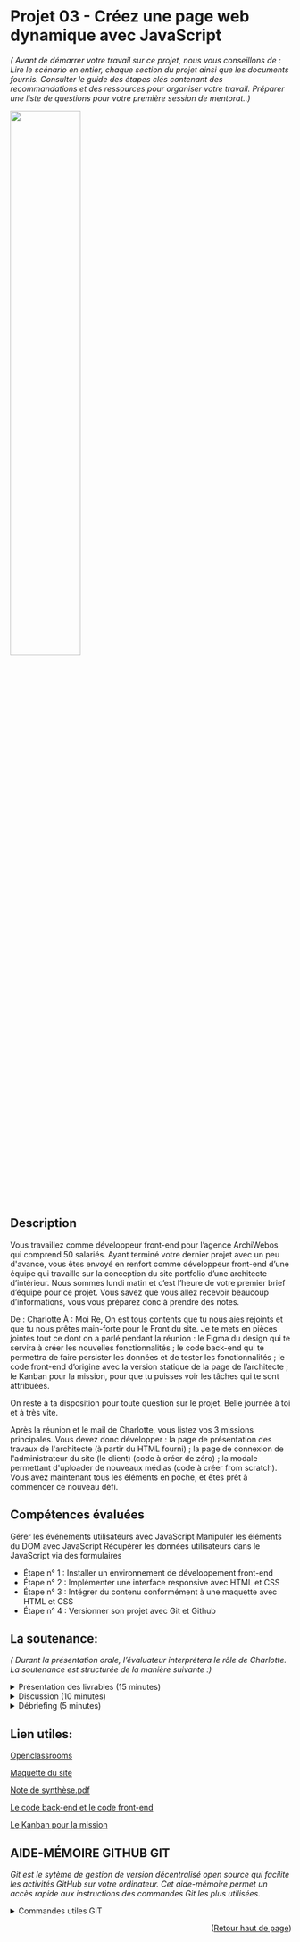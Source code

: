<a name="readme-top"></a>
# Projet 03 - Créez une page web dynamique avec JavaScript
_( Avant de démarrer votre travail sur ce projet, nous vous conseillons de :
Lire le scénario en entier, chaque section du projet ainsi que les documents fournis. 
Consulter le guide des étapes clés contenant des recommandations et des ressources pour organiser votre travail.
Préparer une liste de questions pour votre première session de mentorat..)_

[<img src="https://user.oc-static.com/upload/2022/06/23/16559727182885_DEV_scenario.png" width="50%">](https://player.vimeo.com/video/733231431?color=7451eb "agence ArchiWebos")
## Description

Vous travaillez comme développeur front-end pour l’agence ArchiWebos qui comprend 50 salariés. 
Ayant terminé votre dernier projet avec un peu d'avance, vous êtes envoyé en renfort comme développeur front-end d’une équipe qui travaille sur la conception du site portfolio d’une architecte d’intérieur.
Nous sommes lundi matin et c’est l’heure de votre premier brief d’équipe pour ce projet.
Vous savez que vous allez recevoir beaucoup d’informations, vous vous préparez donc à prendre des notes. 

De : Charlotte
À : Moi
Re, 
On est tous contents que tu nous aies rejoints et que tu nous prêtes main-forte pour le Front du site. 
Je te mets en pièces jointes tout ce dont on a parlé pendant la réunion :
le Figma du design qui te servira à créer les nouvelles fonctionnalités ;
le code back-end qui te permettra de faire persister les données et de tester les fonctionnalités ;
le code front-end d’origine avec la version statique de la page de l’architecte ;
le Kanban pour la mission, pour que tu puisses voir les tâches qui te sont attribuées.

On reste à ta disposition pour toute question sur le projet. 
Belle journée à toi et à très vite.

Après la réunion et le mail de Charlotte, vous listez vos 3 missions principales. Vous devez donc développer :
la page de présentation des travaux de l'architecte (à partir du HTML fourni) ;
la page de connexion de l'administrateur du site (le client) (code à créer de zéro) ;
la modale permettant d'uploader de nouveaux médias (code à créer from scratch).
Vous avez maintenant tous les éléments en poche, et êtes prêt à commencer ce nouveau défi. 

## Compétences évaluées

Gérer les événements utilisateurs avec JavaScript
Manipuler les éléments du DOM avec JavaScript
Récupérer les données utilisateurs dans le JavaScript via des formulaires

- Étape n° 1 : Installer un environnement de développement front-end
- Étape n° 2 : Implémenter une interface responsive avec HTML et CSS
- Étape n° 3 : Intégrer du contenu conformément à une maquette avec HTML et CSS
- Étape n° 4 : Versionner son projet avec Git et Github


## La soutenance:

_( Durant la présentation orale, l’évaluateur interprétera le rôle de Charlotte. La soutenance est structurée de la manière suivante :)_

<details>
	<summary>Présentation des livrables (15 minutes) </summary>

![Image text](https://user.oc-static.com/upload/2022/06/20/16557257586438_Banner_Soutenance_Dev.png)

   - Commencez par présenter comment vous avez récupéré les projets de la galerie et ajouté les filtres.
   - Ensuite, présentez comment vous avez réalisé la connexion.
   - Finalement, vous montrez le fonctionnement de l’ajout de travaux à la galerie.
</details>

<details>
   <summary>Discussion (10 minutes) </summary>

![Image text](https://user.oc-static.com/upload/2022/06/20/16557257586438_Banner_Soutenance_Dev.png)

* L’évaluateur jouera le rôle de Charlotte, la cheffe de projet. Il vous challengera sur les points suivants : 
   - appels à l’API ;
   - gestion de la connexion de l’utilisateur ;
   - le filtre des projets dans la galerie.
</details>

<details>
   <summary>Débriefing (5 minutes)</summary>

![Image text](https://user.oc-static.com/upload/2022/06/20/16557257586438_Banner_Soutenance_Dev.png)

* À la fin de la soutenance, l'évaluateur arrêtera de jouer le rôle de Charlotte pour vous permettre de débriefer ensemble 
</details>


## Lien utiles:

[Openclassrooms](https://openclassrooms.com/)

[Maquette du site](https://www.figma.com/file/kfKHknHySoTibZfdolGAX6/Desktop?node-id=0%3A1)

[Note de synthèse.pdf](https://course.oc-static.com/projects/Développeur+Web/IW_P6+JS+page+dynamique/Étapes+clés+P6+Front-End+(3).pdf)

[Le code back-end et le code front-end](https://github.com/OpenClassrooms-Student-Center/Portfolio-architecte-sophie-bluel)

[Le Kanban pour la mission](https://www.notion.so/openclassrooms/f2555b385cb44bd29d2db49802704969?v=e0a4b060f65c4f6399ff16ab35e69b82)


## AIDE-MÉMOIRE GITHUB GIT

_Git est le sytème de gestion de version décentralisé open source qui facilite les activités GitHub sur votre ordinateur. Cet aide-mémoire permet un accès rapide aux instructions des commandes Git les plus utilisées._
<details>
	<summary>Commandes utiles GIT</summary>
	
<details>
	<summary>1. CRÉER DES DÉPÔTS</summary>
	

* Démarrer un nouveau dépôt ou en obtenir un depuis une URL existante

   ```sh
	git init [nom-du-projet]
   ```
	Crée un dépôt local à partir du nom spécifié
   ```sh
   git clone [url]
   ```
   Télécharge un projet et tout son historique de versions
</details>
<details>
	<summary>2. EFFECTUER DES CHANGEMENTS</summary>

* Consulter les modifications et effectuer une opération de commit

   ```sh
   git status
   ```
   Liste tous les nouveaux fichiers et les fichiers modifiés à commiter
   ```sh 
   git diff
   ```
	Montre les modifications de fichier qui ne sont pas encore indexées
   ```sh
	git add [fichier]
   ```
	Ajoute un instantané du fichier, en préparation pour le suivi de version
   ```sh
	git diff --staged
   ```
	Montre les différences de fichier entre la version indexée et la dernière version
   ``` sh
	git reset [fichier]
   ```
	Enlève le fichier de l'index, mais conserve son contenu
   ``` sh
	git commit -m "[message descriptif]"
   ```
	Enregistre des instantanés de fichiers de façon permanente dans l'historique des versions
</details>
<details>
	<summary>3. GROUPER DES CHANGEMENTS</summary>	  

* Nommer une série de commits et combiner les résultats de travaux terminés

   ```sh 
   git branch
   ```
   Liste toutes les branches locales dans le dépôt courant
	   
   ```sh
   git branch [nom-de-branche]
   ```
   Crée une nouvelle branche
	  
   ```sh 
   git checkout [nom-de-branche]
   ```
   Bascule sur la branche spécifiée et met à jour le répertoire de travail
		
   ```sh
   git merge [nom-de-branche]
   ```
   Combine dans la branche courante l'historique de la branche spécifiée
	
   ```sh
   git branch -d [nom-de-branche]
   ```
   Supprime la branche spécifiée
</details>
</details>
	
<p align="right">(<a href="#readme-top">Retour haut de page</a>)</p>

